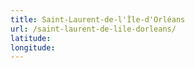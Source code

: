 ```yaml
---
title: Saint-Laurent-de-l'Île-d'Orléans
url: /saint-laurent-de-lile-dorleans/
latitude: 
longitude: 
---
```

